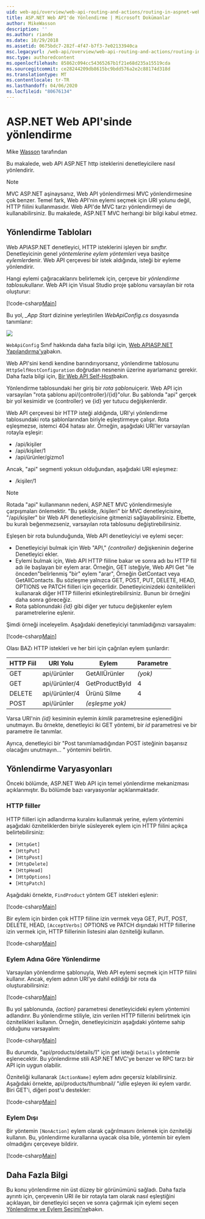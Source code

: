 ```yaml
---
uid: web-api/overview/web-api-routing-and-actions/routing-in-aspnet-web-api
title: ASP.NET Web API'de Yönlendirme | Microsoft Dokümanlar
author: MikeWasson
description: ''
ms.author: riande
ms.date: 10/29/2018
ms.assetid: 0675bdc7-282f-4f47-b7f3-7e02133940ca
msc.legacyurl: /web-api/overview/web-api-routing-and-actions/routing-in-aspnet-web-api
msc.type: authoredcontent
ms.openlocfilehash: 85862c094cc54365267b1f21e68d235a15519cda
ms.sourcegitcommit: ce28244209db8615bc9bdd576a2e2c88174d318d
ms.translationtype: MT
ms.contentlocale: tr-TR
ms.lasthandoff: 04/06/2020
ms.locfileid: "80676134"
---
```

# <a name="routing-in-aspnet-web-api"></a>ASP.NET Web API'sinde yönlendirme

Mike [Wasson](https://github.com/MikeWasson) tarafından

Bu makalede, web API ASP.NET http isteklerini denetleyicilere nasıl yönlendirir.

> [!NOTE]
> MVC ASP.NET aşinaysanız, Web API yönlendirmesi MVC yönlendirmesine çok benzer. Temel fark, Web API'nin eylemi seçmek için URI yolunu değil, HTTP fiilini kullanmasıdır. Web API'de MVC tarzı yönlendirmeyi de kullanabilirsiniz. Bu makalede, ASP.NET MVC herhangi bir bilgi kabul etmez.

## <a name="routing-tables"></a>Yönlendirme Tabloları

Web APIASP.NET denetleyici, HTTP isteklerini işleyen bir *sınıftır.* Denetleyicinin genel *yöntemlerine eylem yöntemleri* veya basitçe *eylemler*denir. Web API çerçevesi bir istek aldığında, isteği bir eyleme yönlendirir.

Hangi eylemi çağıracaklarını belirlemek için, çerçeve bir *yönlendirme tablosu*kullanır. Web API için Visual Studio proje şablonu varsayılan bir rota oluşturur:

[!code-csharp[Main](routing-in-aspnet-web-api/samples/sample1.cs)]

Bu yol, *\_App Start* dizinine yerleştirilen *WebApiConfig.cs* dosyasında tanımlanır:

![](routing-in-aspnet-web-api/_static/image1.png)

`WebApiConfig` Sınıf hakkında daha fazla bilgi için, [Web APIASP.NET Yapılandırma'ya](../advanced/configuring-aspnet-web-api.md)bakın.

Web API'sini kendi kendine barındırıyorsanız, yönlendirme tablosunu `HttpSelfHostConfiguration` doğrudan nesnenin üzerine ayarlamanız gerekir. Daha fazla bilgi için, [Bir Web API Self-Host](../older-versions/self-host-a-web-api.md)bakın.

Yönlendirme tablosundaki her giriş bir *rota şablonu*içerir. Web API için varsayılan &quot;rota şablonu api/{controller}/{id}&quot;olur. Bu şablonda &quot;api&quot; gerçek bir yol kesimidir ve {controller} ve {id} yer tutucu değişkenlerdir.

Web API çerçevesi bir HTTP isteği aldığında, URI'yi yönlendirme tablosundaki rota şablonlarından biriyle eşleştirmeye çalışır. Rota eşleşmezse, istemci 404 hatası alır. Örneğin, aşağıdaki URI'ler varsayılan rotayla eşleşir:

- /api/kişiler
- /api/kişiler/1
- /api/ürünler/gizmo1

Ancak, &quot;api&quot; segmenti yoksun olduğundan, aşağıdaki URI eşleşmez:

- /kişiler/1

> [!NOTE]
> Rotada "api" kullanmanın nedeni, ASP.NET MVC yönlendirmesiyle çarpışmaları önlemektir. &quot;Bu şekilde, /kişileri&quot; bir MVC denetleyicisine, &quot;/api/kişiler&quot; bir Web API denetleyicisine gitmenizi sağlayabilirsiniz. Elbette, bu kuralı beğenmezseniz, varsayılan rota tablosunu değiştirebilirsiniz.

Eşleşen bir rota bulunduğunda, Web API denetleyiciyi ve eylemi seçer:

- Denetleyiciyi bulmak için Web &quot;API,&quot; *{controller}* değişkeninin değerine Denetleyici ekler.
- Eylemi bulmak için, Web API HTTP fiiline bakar ve sonra adı bu HTTP fiil adı ile başlayan bir eylem arar. Örneğin, GET isteğiyle, Web API Get &quot;ile önceden&quot;belirlenmiş &quot;bir&quot; eylem &quot;arar&quot;, Örneğin GetContact veya GetAllContacts. Bu sözleşme yalnızca GET, POST, PUT, DELETE, HEAD, OPTIONS ve PATCH fiilleri için geçerlidir. Denetleyicinizdeki öznitelikleri kullanarak diğer HTTP fiillerini etkinleştirebilirsiniz. Bunun bir örneğini daha sonra göreceğiz.
- Rota şablonundaki *{id}* gibi diğer yer tutucu değişkenler eylem parametrelerine eşlenir.

Şimdi örneği inceleyelim. Aşağıdaki denetleyiciyi tanımladığınızı varsayalım:

[!code-csharp[Main](routing-in-aspnet-web-api/samples/sample2.cs)]

Olası BAZı HTTP istekleri ve her biri için çağrılan eylem şunlardır:

| HTTP Fiil | URI Yolu | Eylem | Parametre |
| --- | --- | --- | --- |
| GET | api/ürünler | GetAllÜrünler | *(yok)* |
| GET | api/ürünler/4 | GetProductById | 4 |
| DELETE | api/ürünler/4 | Ürünü Silme | 4 |
| POST | api/ürünler | *(eşleşme yok)* |  |

Varsa URI'nin *{id}* kesiminin eylemin *kimlik* parametresine eşlenediğini unutmayın. Bu örnekte, denetleyici iki GET yöntemi, bir *id* parametresi ve bir parametre ile tanımlar.

Ayrıca, denetleyici bir &quot;Post tanımlamadığından POST isteğinin başarısız olacağını unutmayın... &quot; yöntemini belirtin.

## <a name="routing-variations"></a>Yönlendirme Varyasyonları

Önceki bölümde, ASP.NET Web API için temel yönlendirme mekanizması açıklanmıştır. Bu bölümde bazı varyasyonlar açıklanmaktadır.

### <a name="http-verbs"></a>HTTP fiiller

HTTP fiilleri için adlandırma kuralını kullanmak yerine, eylem yöntemini aşağıdaki özniteliklerden biriyle süsleyerek eylem için HTTP fiilini açıkça belirtebilirsiniz:

- `[HttpGet]`
- `[HttpPut]`
- `[HttpPost]`
- `[HttpDelete]`
- `[HttpHead]`
- `[HttpOptions]`
- `[HttpPatch]`

Aşağıdaki örnekte, `FindProduct` yöntem GET istekleri eşlenir:

[!code-csharp[Main](routing-in-aspnet-web-api/samples/sample3.cs)]

Bir eylem için birden çok HTTP fiiline izin vermek veya GET, PUT, POST, DELETE, HEAD, `[AcceptVerbs]` OPTIONS ve PATCH dışındaki HTTP fiillerine izin vermek için, HTTP fiillerinin listesini alan özniteliği kullanın.

[!code-csharp[Main](routing-in-aspnet-web-api/samples/sample4.cs)]

<a id="routing_by_action_name"></a>
### <a name="routing-by-action-name"></a>Eylem Adına Göre Yönlendirme

Varsayılan yönlendirme şablonuyla, Web API eylemi seçmek için HTTP fiilini kullanır. Ancak, eylem adının URI'ye dahil edildiği bir rota da oluşturabilirsiniz:

[!code-csharp[Main](routing-in-aspnet-web-api/samples/sample5.cs)]

Bu yol şablonunda, *{action}* parametresi denetleyicideki eylem yöntemini adlandırır. Bu yönlendirme stiliyle, izin verilen HTTP fiillerini belirtmek için öznitelikleri kullanın. Örneğin, denetleyicinizin aşağıdaki yönteme sahip olduğunu varsayalım:

[!code-csharp[Main](routing-in-aspnet-web-api/samples/sample6.cs)]

Bu durumda, "api/products/details/1" için get isteği `Details` yöntemle eşlenecektir. Bu yönlendirme stili ASP.NET MVC'ye benzer ve RPC tarzı bir API için uygun olabilir.

Özniteliği kullanarak `[ActionName]` eylem adını geçersiz kılabilirsiniz. Aşağıdaki örnekte, api/products/thumbnail/ &quot;*id*ile eşleyen iki eylem vardır. Biri GET'i, diğeri post'u destekler:

[!code-csharp[Main](routing-in-aspnet-web-api/samples/sample7.cs)]

### <a name="non-actions"></a>Eylem Dışı

Bir yöntemin `[NonAction]` eylem olarak çağrılmasını önlemek için özniteliği kullanın. Bu, yönlendirme kurallarına uyacak olsa bile, yöntemin bir eylem olmadığını çerçeveye bildirir.

[!code-csharp[Main](routing-in-aspnet-web-api/samples/sample8.cs)]

## <a name="further-reading"></a>Daha Fazla Bilgi

Bu konu yönlendirme nin üst düzey bir görünümünü sağladı. Daha fazla ayrıntı için, çerçevenin URI ile bir rotayla tam olarak nasıl eşleştiğini açıklayan, bir denetleyici seçen ve sonra çağırmak için eylemi seçen [Yönlendirme ve Eylem Seçimi'ne](routing-and-action-selection.md)bakın.
